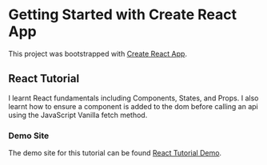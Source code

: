 # Getting Started with Create React App

This project was bootstrapped with [Create React App](https://github.com/facebook/create-react-app).

## React Tutorial

I learnt React fundamentals including Components, States, and Props. I also learnt how to ensure a component is added to the dom before calling an api using the JavaScript Vanilla fetch method. 

### Demo Site
The demo site for this tutorial can be found [React Tutorial Demo](https://adeoluadeyemi.github.io/react-tutorial/).